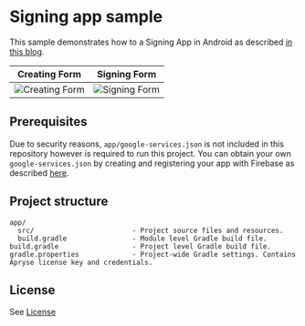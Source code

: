 # Signing app sample

This sample demonstrates how to a Signing App in Android as described [in this blog](https://apryse.com/blog/android/build-a-signing-app-in-android). 

Creating Form | Signing Form
--- | ---
![Creating Form](https://pdftron.s3.amazonaws.com/custom/websitefiles/android/blog/signing/signing-sample-create.gif) | ![Signing Form](https://pdftron.s3.amazonaws.com/custom/websitefiles/android/blog/signing/signing-the-documnet.gif) 


## Prerequisites
Due to security reasons, `app/google-services.json` is not included in this repository however is required to run this project. You can obtain your own `google-services.json` by creating and registering your app with Firebase as described [here](https://firebase.google.com/docs/android/setup?authuser=0).

## Project structure
```
app/
  src/                        - Project source files and resources.
  build.gradle                - Module level Gradle build file.
build.gradle                  - Project level Gradle build file.
gradle.properties             - Project-wide Gradle settings. Contains Apryse license key and credentials.
```

## License
See [License](./../LICENSE)
